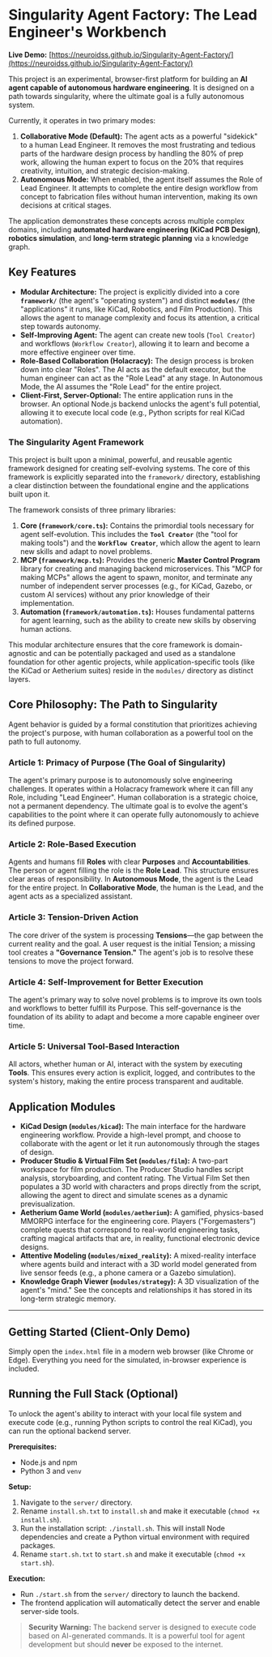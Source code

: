 # Singularity Agent Factory: The Lead Engineer's Workbench

**Live Demo:** [https://neuroidss.github.io/Singularity-Agent-Factory/](https://neuroidss.github.io/Singularity-Agent-Factory/)

This project is an experimental, browser-first platform for building an **AI agent capable of autonomous hardware engineering**. It is designed on a path towards singularity, where the ultimate goal is a fully autonomous system.

Currently, it operates in two primary modes:
1.  **Collaborative Mode (Default):** The agent acts as a powerful "sidekick" to a human Lead Engineer. It removes the most frustrating and tedious parts of the hardware design process by handling the 80% of prep work, allowing the human expert to focus on the 20% that requires creativity, intuition, and strategic decision-making.
2.  **Autonomous Mode:** When enabled, the agent itself assumes the Role of Lead Engineer. It attempts to complete the entire design workflow from concept to fabrication files without human intervention, making its own decisions at critical stages.

The application demonstrates these concepts across multiple complex domains, including **automated hardware engineering (KiCad PCB Design)**, **robotics simulation**, and **long-term strategic planning** via a knowledge graph.

## Key Features

*   **Modular Architecture:** The project is explicitly divided into a core **`framework/`** (the agent's "operating system") and distinct **`modules/`** (the "applications" it runs, like KiCad, Robotics, and Film Production). This allows the agent to manage complexity and focus its attention, a critical step towards autonomy.
*   **Self-Improving Agent:** The agent can create new tools (`Tool Creator`) and workflows (`Workflow Creator`), allowing it to learn and become a more effective engineer over time.
*   **Role-Based Collaboration (Holacracy):** The design process is broken down into clear "Roles". The AI acts as the default executor, but the human engineer can act as the "Role Lead" at any stage. In Autonomous Mode, the AI assumes the "Role Lead" for the entire project.
*   **Client-First, Server-Optional:** The entire application runs in the browser. An optional Node.js backend unlocks the agent's full potential, allowing it to execute local code (e.g., Python scripts for real KiCad automation).

### The Singularity Agent Framework

This project is built upon a minimal, powerful, and reusable agentic framework designed for creating self-evolving systems. The core of this framework is explicitly separated into the `framework/` directory, establishing a clear distinction between the foundational engine and the applications built upon it.

The framework consists of three primary libraries:

1.  **Core (`framework/core.ts`):** Contains the primordial tools necessary for agent self-evolution. This includes the **`Tool Creator`** (the "tool for making tools") and the **`Workflow Creator`**, which allow the agent to learn new skills and adapt to novel problems.
2.  **MCP (`framework/mcp.ts`):** Provides the generic **Master Control Program** library for creating and managing backend microservices. This "MCP for making MCPs" allows the agent to spawn, monitor, and terminate any number of independent server processes (e.g., for KiCad, Gazebo, or custom AI services) without any prior knowledge of their implementation.
3.  **Automation (`framework/automation.ts`):** Houses fundamental patterns for agent learning, such as the ability to create new skills by observing human actions.

This modular architecture ensures that the core framework is domain-agnostic and can be potentially packaged and used as a standalone foundation for other agentic projects, while application-specific tools (like the KiCad or Aetherium suites) reside in the `modules/` directory as distinct layers.

## Core Philosophy: The Path to Singularity

Agent behavior is guided by a formal constitution that prioritizes achieving the project's purpose, with human collaboration as a powerful tool on the path to full autonomy.

### Article 1: Primacy of Purpose (The Goal of Singularity)
The agent's primary purpose is to autonomously solve engineering challenges. It operates within a Holacracy framework where it can fill any Role, including "Lead Engineer". Human collaboration is a strategic choice, not a permanent dependency. The ultimate goal is to evolve the agent's capabilities to the point where it can operate fully autonomously to achieve its defined purpose.

### Article 2: Role-Based Execution
Agents and humans fill **Roles** with clear **Purposes** and **Accountabilities**. The person or agent filling the role is the **Role Lead**. This structure ensures clear areas of responsibility. In **Autonomous Mode**, the agent is the Lead for the entire project. In **Collaborative Mode**, the human is the Lead, and the agent acts as a specialized assistant.

### Article 3: Tension-Driven Action
The core driver of the system is processing **Tensions**—the gap between the current reality and the goal. A user request is the initial Tension; a missing tool creates a **"Governance Tension."** The agent's job is to resolve these tensions to move the project forward.

### Article 4: Self-Improvement for Better Execution
The agent's primary way to solve novel problems is to improve its own tools and workflows to better fulfill its Purpose. This self-governance is the foundation of its ability to adapt and become a more capable engineer over time.

### Article 5: Universal Tool-Based Interaction
All actors, whether human or AI, interact with the system by executing **Tools**. This ensures every action is explicit, logged, and contributes to the system's history, making the entire process transparent and auditable.

## Application Modules

*   **KiCad Design (`modules/kicad`):** The main interface for the hardware engineering workflow. Provide a high-level prompt, and choose to collaborate with the agent or let it run autonomously through the stages of design.
*   **Producer Studio & Virtual Film Set (`modules/film`):** A two-part workspace for film production. The Producer Studio handles script analysis, storyboarding, and content rating. The Virtual Film Set then populates a 3D world with characters and props directly from the script, allowing the agent to direct and simulate scenes as a dynamic previsualization.
*   **Aetherium Game World (`modules/aetherium`):** A gamified, physics-based MMORPG interface for the engineering core. Players ("Forgemasters") complete quests that correspond to real-world engineering tasks, crafting magical artifacts that are, in reality, functional electronic device designs.
*   **Attentive Modeling (`modules/mixed_reality`):** A mixed-reality interface where agents build and interact with a 3D world model generated from live sensor feeds (e.g., a phone camera or a Gazebo simulation).
*   **Knowledge Graph Viewer (`modules/strategy`):** A 3D visualization of the agent's "mind." See the concepts and relationships it has stored in its long-term strategic memory.

---

## Getting Started (Client-Only Demo)

Simply open the `index.html` file in a modern web browser (like Chrome or Edge). Everything you need for the simulated, in-browser experience is included.

## Running the Full Stack (Optional)

To unlock the agent's ability to interact with your local file system and execute code (e.g., running Python scripts to control the real KiCad), you can run the optional backend server.

**Prerequisites:**
*   Node.js and npm
*   Python 3 and `venv`

**Setup:**
1.  Navigate to the `server/` directory.
2.  Rename `install.sh.txt` to `install.sh` and make it executable (`chmod +x install.sh`).
3.  Run the installation script: `./install.sh`. This will install Node dependencies and create a Python virtual environment with required packages.
4.  Rename `start.sh.txt` to `start.sh` and make it executable (`chmod +x start.sh`).

**Execution:**
*   Run `./start.sh` from the `server/` directory to launch the backend.
*   The frontend application will automatically detect the server and enable server-side tools.

> **Security Warning:** The backend server is designed to execute code based on AI-generated commands. It is a powerful tool for agent development but should **never** be exposed to the internet.